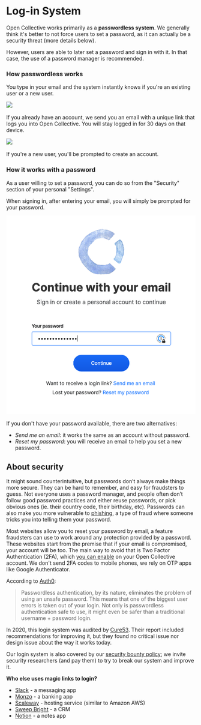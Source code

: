 # Log-in System

Open Collective works primarily as a **passwordless system**. We generally think it's better to not force users to set a password, as it can actually be a security threat (more details below).

However, users are able to later set a password and sign in with it. In that case, the use of a password manager is recommended.

### **How passwordless works**

You type in your email and the system instantly knows if you're an existing user or a new user.

![](../.gitbook/assets/product\_log-in-system\_insert-email\_2019-11-12.png)

If you already have an account, we send you an email with a unique link that logs you into Open Collective. You will stay logged in for 30 days on that device.

![](../.gitbook/assets/product\_log-in-system\_magic-link\_2019-11-12.png)

If you're a new user, you'll be prompted to create an account.

### **How it works with a password**

As a user willing to set a password, you can do so from the "Security" section of your personal "Settings".

When signing in, after entering your email, you will simply be prompted for your password.

![](<../.gitbook/assets/Screenshot 2023-02-22 at 11.05.34 (1).png>)

If you don't have your password available, there are two alternatives:

* _Send me an email_: it works the same as an account without password.
* _Reset my password_: you will receive an email to help you set a new password.

## About security

It might sound counterintuitive, but passwords don’t always make things more secure. They can be hard to remember, and easy for fraudsters to guess. Not everyone uses a password manager, and people often don’t follow good password practices and either reuse passwords, or pick obvious ones (ie. their country code, their birthday, etc). Passwords can also make you more vulnerable to [phishing](http://www.phishing.org/what-is-phishing), a type of fraud where someone tricks you into telling them your password.

Most websites allow you to reset your password by email, a feature fraudsters can use to work around any protection provided by a password. These websites start from the premise that if your email is compromised, your account will be too. The main way to avoid that is Two Factor Authentication (2FA), which [you can enable](https://docs.opencollective.com/help/fiscal-hosts/payouts/two-factor-authentication-for-payouts#enabling-2fa-for-login) on your Open Collective account. We don't send 2FA codes to mobile phones, we rely on OTP apps like Google Authenticator.

According to [Auth0](https://auth0.com/blog/is-passwordless-authentication-more-secure-than-passwords/):

> Passwordless authentication, by its nature, eliminates the problem of using an unsafe password. This means that one of the biggest user errors is taken out of your login. Not only is passwordless authentication safe to use, it might even be safer than a traditional username + password login.

In 2020, this login system was audited by [Cure53](https://cure53.de). Their report included recommendations for improving it, but they found no critical issue nor design issue about the way it works today.

Our login system is also covered by our [security bounty policy](https://github.com/opencollective/opencollective/blob/main/SECURITY.md); we invite security researchers (and pay them) to try to break our system and improve it.

**Who else uses magic links to login?**

* [Slack](https://slack.com) - a messaging app
* [Monzo](https://monzo.com) - a banking app
* [Scaleway](https://www.scaleway.com) - hosting service (similar to Amazon AWS)
* [Sweep Bright](https://www.sweepbright.com/) - a CRM
* [Notion](https://www.notion.so) - a notes app
